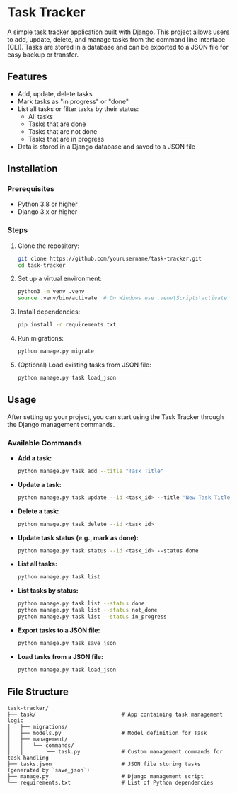 

# Task Tracker

A simple task tracker application built with Django. This project allows users to add, update, delete, and manage tasks from the command line interface (CLI). Tasks are stored in a database and can be exported to a JSON file for easy backup or transfer.

## Features

- Add, update, delete tasks
- Mark tasks as "in progress" or "done"
- List all tasks or filter tasks by their status:
  - All tasks
  - Tasks that are done
  - Tasks that are not done
  - Tasks that are in progress
- Data is stored in a Django database and saved to a JSON file

## Installation

### Prerequisites

- Python 3.8 or higher
- Django 3.x or higher

### Steps

1. Clone the repository:

   ```bash
   git clone https://github.com/yourusername/task-tracker.git
   cd task-tracker
   ```

2. Set up a virtual environment:

   ```bash
   python3 -m venv .venv
   source .venv/bin/activate  # On Windows use .venv\Scripts\activate
   ```

3. Install dependencies:

   ```bash
   pip install -r requirements.txt
   ```

4. Run migrations:

   ```bash
   python manage.py migrate
   ```

5. (Optional) Load existing tasks from JSON file:
   ```bash
   python manage.py task load_json
   ```

## Usage

After setting up your project, you can start using the Task Tracker through the Django management commands.

### Available Commands

- **Add a task:**

  ```bash
  python manage.py task add --title "Task Title"
  ```

- **Update a task:**

  ```bash
  python manage.py task update --id <task_id> --title "New Task Title"
  ```

- **Delete a task:**

  ```bash
  python manage.py task delete --id <task_id>
  ```

- **Update task status (e.g., mark as done):**

  ```bash
  python manage.py task status --id <task_id> --status done
  ```

- **List all tasks:**

  ```bash
  python manage.py task list
  ```

- **List tasks by status:**

  ```bash
  python manage.py task list --status done
  python manage.py task list --status not_done
  python manage.py task list --status in_progress
  ```

- **Export tasks to a JSON file:**

  ```bash
  python manage.py task save_json
  ```

- **Load tasks from a JSON file:**
  ```bash
  python manage.py task load_json
  ```

## File Structure

```
task-tracker/
├── task/                           # App containing task management logic
│   ├── migrations/
│   ├── models.py                   # Model definition for Task
│   ├── management/
│   │   └── commands/
│   │       └── task.py             # Custom management commands for task handling
├── tasks.json                      # JSON file storing tasks (generated by `save_json`)
├── manage.py                       # Django management script
└── requirements.txt                # List of Python dependencies
```
